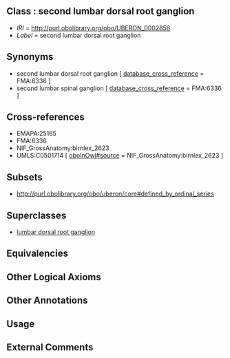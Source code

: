 
## Class : second lumbar dorsal root ganglion

 * *IRI* = http://purl.obolibrary.org/obo/UBERON_0002856
 * *Label* = second lumbar dorsal root ganglion

## Synonyms

 * second lumbar dorsal root ganglion [ [database_cross_reference](../../ef/oboInOwl#hasDbXref.md) = FMA:6336 ]
 * second lumbar spinal ganglion [ [database_cross_reference](../../ef/oboInOwl#hasDbXref.md) = FMA:6336 ]

## Cross-references

 * EMAPA:25165
 * FMA:6336
 * NIF_GrossAnatomy:birnlex_2623
 * UMLS:C0501714 [ [oboInOwl#source](../../ce/oboInOwl#source.md) = NIF_GrossAnatomy:birnlex_2623 ]

## Subsets

 * http://purl.obolibrary.org/obo/uberon/core#defined_by_ordinal_series

## Superclasses

 * [lumbar dorsal root ganglion](../../UBERON/36/UBERON_0002836.md)

## Equivalencies


## Other Logical Axioms


## Other Annotations


## Usage


## External Comments

